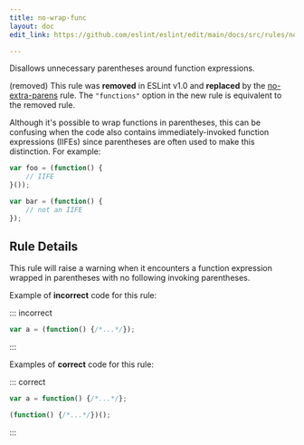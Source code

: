 ```yaml
---
title: no-wrap-func
layout: doc
edit_link: https://github.com/eslint/eslint/edit/main/docs/src/rules/no-wrap-func.md

---
```


Disallows unnecessary parentheses around function expressions.

(removed) This rule was **removed** in ESLint v1.0 and **replaced** by the [no-extra-parens](no-extra-parens) rule. The `"functions"` option in the new rule is equivalent to the removed rule.

Although it's possible to wrap functions in parentheses, this can be confusing when the code also contains immediately-invoked function expressions (IIFEs) since parentheses are often used to make this distinction. For example:

```js
var foo = (function() {
    // IIFE
}());

var bar = (function() {
    // not an IIFE
});
```

## Rule Details

This rule will raise a warning when it encounters a function expression wrapped in parentheses with no following invoking parentheses.

Example of **incorrect** code for this rule:

::: incorrect

```js
var a = (function() {/*...*/});
```

:::

Examples of **correct** code for this rule:

::: correct

```js
var a = function() {/*...*/};

(function() {/*...*/})();
```

:::
